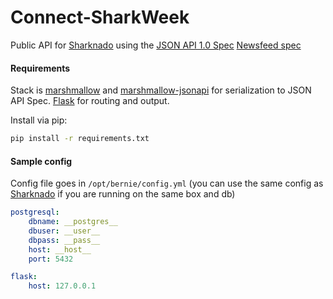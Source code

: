 # Connect-SharkWeek
Public API for [Sharknado](https://github.com/Bernie-2016/Connect-Sharknado) using the [JSON API 1.0 Spec](http://jsonapi.org/)
[Newsfeed spec](https://github.com/Bernie-2016/Connect-Sharknado/issues/1)

#### Requirements
Stack is [marshmallow](https://github.com/marshmallow-code/marshmallow) and [marshmallow-jsonapi](https://github.com/marshmallow-code/marshmallow-jsonapi) for serialization to JSON API Spec.
[Flask](https://github.com/mitsuhiko/flask) for routing and output.

Install via pip:
```bash
pip install -r requirements.txt
```
#### Sample config
Config file goes in ```/opt/bernie/config.yml``` (you can use the same config as [Sharknado](https://github.com/Bernie-2016/Connect-Sharknado) if you are running on the same box and db)
```yaml
postgresql:
    dbname: __postgres__
    dbuser: __user__
    dbpass: __pass__
    host: __host__
    port: 5432

flask:
    host: 127.0.0.1
```
